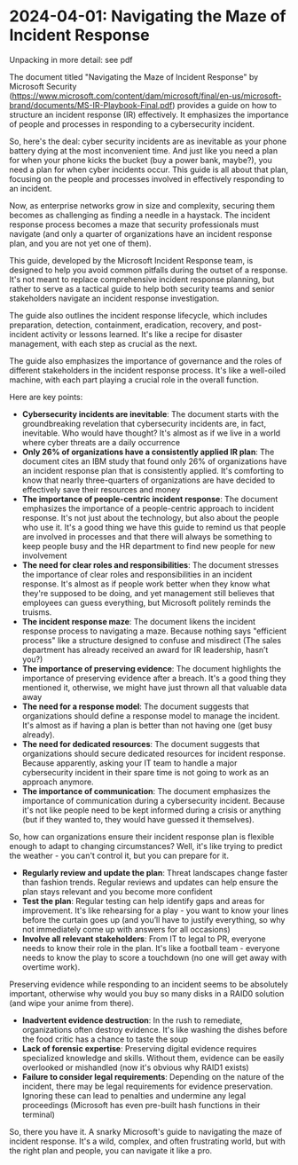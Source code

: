 # 2024-04-01: Navigating the Maze of Incident Response

Unpacking in more detail: see pdf

The document titled "Navigating the Maze of Incident Response" by Microsoft Security (https://www.microsoft.com/content/dam/microsoft/final/en-us/microsoft-brand/documents/MS-IR-Playbook-Final.pdf) provides a guide on how to structure an incident response (IR) effectively. It emphasizes the importance of people and processes in responding to a cybersecurity incident. 

So, here's the deal: cyber security incidents are as inevitable as your phone battery dying at the most inconvenient time. And just like you need a plan for when your phone kicks the bucket (buy a power bank, maybe?), you need a plan for when cyber incidents occur. This guide is all about that plan, focusing on the people and processes involved in effectively responding to an incident.

Now, as enterprise networks grow in size and complexity, securing them becomes as challenging as finding a needle in a haystack. The incident response process becomes a maze that security professionals must navigate (and only a quarter of organizations have an incident response plan, and you are not yet one of them).

This guide, developed by the Microsoft Incident Response team, is designed to help you avoid common pitfalls during the outset of a response. It's not meant to replace comprehensive incident response planning, but rather to serve as a tactical guide to help both security teams and senior stakeholders navigate an incident response investigation.

The guide also outlines the incident response lifecycle, which includes preparation, detection, containment, eradication, recovery, and post-incident activity or lessons learned. It's like a recipe for disaster management, with each step as crucial as the next.

The guide also emphasizes the importance of governance and the roles of different stakeholders in the incident response process. It's like a well-oiled machine, with each part playing a crucial role in the overall function.

Here are key points:
 * **Cybersecurity incidents are inevitable**: The document starts with the groundbreaking revelation that cybersecurity incidents are, in fact, inevitable. Who would have thought? It's almost as if we live in a world where cyber threats are a daily occurrence
 * **Only 26% of organizations have a consistently applied IR plan**: The document cites an IBM study that found only 26% of organizations have an incident response plan that is consistently applied. It's comforting to know that nearly three-quarters of organizations are have decided to effectively save their resources and money
 * **The importance of people-centric incident response**: The document emphasizes the importance of a people-centric approach to incident response. It's not just about the technology, but also about the people who use it. It's a good thing we have this guide to remind us that people are involved in processes and that there will always be something to keep people busy and the HR department to find new people for new involvement
 * **The need for clear roles and responsibilities**: The document stresses the importance of clear roles and responsibilities in an incident response. It's almost as if people work better when they know what they're supposed to be doing, and yet management still believes that employees can guess everything, but Microsoft politely reminds the truisms.
 * **The incident response maze**: The document likens the incident response process to navigating a maze. Because nothing says "efficient process" like a structure designed to confuse and misdirect (The sales department has already received an award for IR leadership, hasn’t you?)
 * **The importance of preserving evidence**: The document highlights the importance of preserving evidence after a breach. It's a good thing they mentioned it, otherwise, we might have just thrown all that valuable data away
 * **The need for a response model**: The document suggests that organizations should define a response model to manage the incident. It's almost as if having a plan is better than not having one (get busy already).
 * **The need for dedicated resources**: The document suggests that organizations should secure dedicated resources for incident response. Because apparently, asking your IT team to handle a major cybersecurity incident in their spare time is not going to work as an approach anymore.
 * **The importance of communication**: The document emphasizes the importance of communication during a cybersecurity incident. Because it's not like people need to be kept informed during a crisis or anything (but if they wanted to, they would have guessed it themselves).

So, how can organizations ensure their incident response plan is flexible enough to adapt to changing circumstances? Well, it's like trying to predict the weather - you can't control it, but you can prepare for it.
 * **Regularly review and update the plan**: Threat landscapes change faster than fashion trends. Regular reviews and updates can help ensure the plan stays relevant and you become more confident
 * **Test the plan**: Regular testing can help identify gaps and areas for improvement. It's like rehearsing for a play - you want to know your lines before the curtain goes up (and you’ll have to justify everything, so why not immediately come up with answers for all occasions)
 * **Involve all relevant stakeholders**: From IT to legal to PR, everyone needs to know their role in the plan. It's like a football team - everyone needs to know the play to score a touchdown (no one will get away with overtime work).

Preserving evidence while responding to an incident seems to be absolutely important, otherwise why would you buy so many disks in a RAID0 solution (and wipe your anime from there).
 * **Inadvertent evidence destruction**: In the rush to remediate, organizations often destroy evidence. It's like washing the dishes before the food critic has a chance to taste the soup
 * **Lack of forensic expertise**: Preserving digital evidence requires specialized knowledge and skills. Without them, evidence can be easily overlooked or mishandled (now it's obvious why RAID1 exists)
 * **Failure to consider legal requirements**: Depending on the nature of the incident, there may be legal requirements for evidence preservation. Ignoring these can lead to penalties and undermine any legal proceedings (Microsoft has even pre-built hash functions in their terminal)

So, there you have it. A snarky Microsoft's guide to navigating the maze of incident response. It's a wild, complex, and often frustrating world, but with the right plan and people, you can navigate it like a pro.
